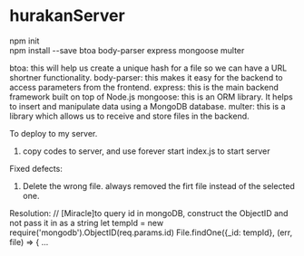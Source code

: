 # hurakanServer
npm init  
npm install --save btoa body-parser express mongoose multer  

btoa: this will help us create a unique hash for a file so we can have a URL shortner functionality.
body-parser: this makes it easy for the backend to access parameters from the frontend.
express: this is the main backend framework built on top of Node.js
mongoose: this is an ORM library. It helps to insert and manipulate data using a MongoDB database.
multer: this is a library which allows us to receive and store files in the backend.


To deploy to my server.
1. copy codes to server, and use forever start index.js to start server






Fixed defects:
1.  Delete the wrong file. always removed the firt file instead of the selected one.

Resolution:
// [Miracle]to query id in mongoDB, construct the ObjectID and not pass it in as a string
    let tempId = new require('mongodb').ObjectID(req.params.id)
    File.findOne({_id: tempId}, (err, file) => {
    ...
